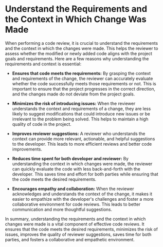# Understand the Requirements and the Context in Which Change Was Made

When performing a code review, it is crucial to understand the requirements and the context in which the changes were made. This helps the reviewer to assess whether the modified or newly added code aligns with the project goals and requirements. Here are a few reasons why understanding the requirements and context is essential:

- **Ensures that code meets the requirements:** By grasping the context and requirements of the change, the reviewer can accurately evaluate whether the code successfully meets those requirements or not. This is important to ensure that the project progresses in the correct direction, and the changes made do not deviate from the project goals.

- **Minimizes the risk of introducing issues:** When the reviewer understands the context and requirements of a change, they are less likely to suggest modifications that could introduce new issues or be irrelevant to the problem being solved. This helps to maintain a high quality of code in the project.

- **Improves reviewer suggestions:** A reviewer who understands the context can provide more relevant, actionable, and helpful suggestions to the developer. This leads to more efficient reviews and better code improvements.

- **Reduces time spent for both developer and reviewer:** By understanding the context in which changes were made, the reviewer can quickly evaluate the code with less back-and-forth with the developer. This saves time and effort for both parties while ensuring that the code meets the desired requirements.

- **Encourages empathy and collaboration:** When the reviewer acknowledges and understands the context of the change, it makes it easier to empathize with the developer's challenges and foster a more collaborative environment for code reviews. This leads to better communication and more thoughtful suggestions.

In summary, understanding the requirements and the context in which changes were made is a vital component of effective code reviews. It ensures that the code meets the desired requirements, minimizes the risk of issues, improves the quality of reviewer suggestions, saves time for both parties, and fosters a collaborative and empathetic environment.